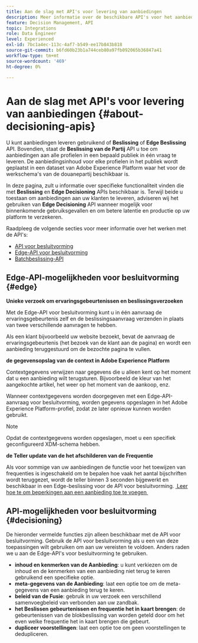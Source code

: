 ```yaml
---
title: Aan de slag met API's voor levering van aanbiedingen
description: Meer informatie over de beschikbare API's voor het aanbieden van persoonlijke aanbiedingen.
feature: Decision Management, API
topic: Integrations
role: Data Engineer
level: Experienced
exl-id: 7bc1a4ec-113c-4af7-b549-ee17b843b818
source-git-commit: b6fd60b23b1a744ceb80a97fb092065b36847a41
workflow-type: tm+mt
source-wordcount: '469'
ht-degree: 0%

---
```


# Aan de slag met API&#39;s voor levering van aanbiedingen {#about-decisioning-apis}

U kunt aanbiedingen leveren gebruikend of **Beslissing** of **Edge Beslissing** API. Bovendien, staat de **Beslissing van de Partij** API u toe om aanbiedingen aan alle profielen in een bepaald publiek in één vraag te leveren. De aanbiedingsinhoud voor elke profielen in het publiek wordt geplaatst in een dataset van Adobe Experience Platform waar het voor de werkschema&#39;s van de douanepartij beschikbaar is.

In deze pagina, zult u informatie over specifieke functionaliteit vinden die met **Beslissing** en **Edge Decisioning** APIs beschikbaar is. Terwijl beide u toestaan om aanbiedingen aan uw klanten te leveren, adviseren wij het gebruiken van **Edge Decisioning** API wanneer mogelijk voor binnenkomende gebruiksgevallen en om betere latentie en productie op uw platform te verzekeren.

Raadpleeg de volgende secties voor meer informatie over het werken met de API&#39;s:
* [API voor besluitvorming](decisioning-api.md)
* [Edge-API voor besluitvorming](edge-decisioning-api.md)
* [Batchbeslissing-API](batch-decisioning-api.md)

## Edge-API-mogelijkheden voor besluitvorming {#edge}

**Unieke verzoek om ervaringsgebeurtenissen en beslissingsverzoeken**

Met de Edge-API voor besluitvorming kunt u in één aanvraag de ervaringsgebeurtenis zelf en de beslissingsaanvraag verzenden in plaats van twee verschillende aanvragen te hebben.

Als een klant bijvoorbeeld uw website bezoekt, bevat de aanvraag de ervaringsgebeurtenis (het bezoek van de klant aan de pagina) en wordt een aanbieding teruggestuurd om de bezochte pagina te vullen.

**de gegevensopslag van de context in Adobe Experience Platform**

Contextgegevens verwijzen naar gegevens die u alleen kent op het moment dat u een aanbieding wilt terugsturen. Bijvoorbeeld de kleur van het aangekochte artikel, het weer op het moment van de aankoop, enz.

Wanneer contextgegevens worden doorgegeven met een Edge-API-aanvraag voor besluitvorming, worden gegevens opgeslagen in het Adobe Experience Platform-profiel, zodat ze later opnieuw kunnen worden gebruikt.

>[!NOTE]
>
>Opdat de contextgegevens worden opgeslagen, moet u een specifiek geconfigureerd XDM-schema hebben.

**de Teller update van de het afschilderen van de Frequentie**

Als voor sommige van uw aanbiedingen de functie voor het toewijzen van frequenties is ingeschakeld om te bepalen hoe vaak het aantal bijschriften wordt teruggezet, wordt de teller binnen 3 seconden bijgewerkt en beschikbaar in een Edge-beslissing voor de API voor besluitvorming. [&#x200B; Leer hoe te om beperkingen aan een aanbieding toe te voegen &#x200B;](../../offer-library/add-constraints.md)

## API-mogelijkheden voor besluitvorming {#decisioning}

De hieronder vermelde functies zijn alleen beschikbaar met de API voor besluitvorming. Gebruik de API voor besluitvorming als u een van deze toepassingen wilt gebruiken om aan uw vereisten te voldoen. Anders raden we u aan de Edge-API&#39;s voor besluitvorming te gebruiken.

* **inhoud en kenmerken van de Aanbieding**: u kunt verkiezen om de inhoud en de kenmerken van een aanbieding niet terug te keren gebruikend een specifieke optie.
* **meta-gegevens van de Aanbieding**: laat een optie toe om de meta-gegevens van een aanbieding terug te keren.
* **beleid van de Fusie**: gebruik in uw verzoek een verschillend samenvoegbeleid van verbonden aan uw zandbak.
* **het Beslissen gebeurtenissen en frequentie het in kaart brengen**: de gebeurtenissen van de blokbeslissing van worden geteld door om het even welke frequentie het in kaart brengen die gebeurt.
* **dupliceer voorstellingen**: laat een optie toe om geen voorstellingen te dedupliceren.
